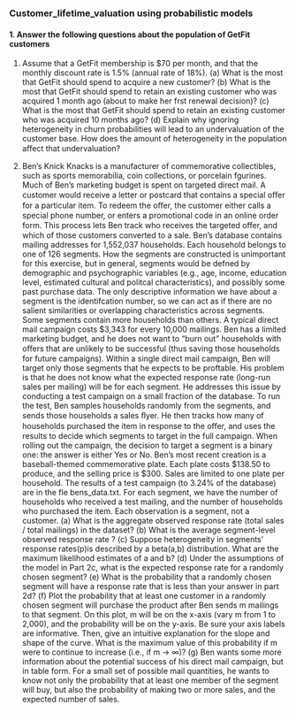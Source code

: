 ###  Customer_lifetime_valuation using probabilistic models

#### 1. Answer the following questions about the population of GetFit customers 
1. Assume that a GetFit membership is $70 per month, and that the monthly discount rate is 1.5% (annual rate
of 18%).
(a) What is the most that GetFit should spend to acquire a new customer?
(b) What is the most that GetFit should spend to retain an existing customer who was acquired 1
month ago (about to make her frst renewal decision)?
(c) What is the most that GetFit should spend to retain an existing customer who was acquired 10
months ago?
(d) Explain why ignoring heterogeneity in churn probabilities will lead to an undervaluation of the
customer base. How does the amount of heterogeneity in the population aﬀect that undervaluation?


2. Ben’s Knick Knacks is a manufacturer of commemorative collectibles, such as sports memorabilia, coin
collections, or porcelain fgurines. Much of Ben’s marketing budget is spent on targeted direct mail.
A customer would receive a letter or postcard that contains a special oﬀer for a particular item. To
redeem the oﬀer, the customer either calls a special phone number, or enters a promotional code in
an online order form. This process lets Ben track who receives the targeted oﬀer, and which of those
customers converted to a sale.
Ben’s database contains mailing addresses for 1,552,037 households. Each household belongs to one
of 126 segments. How the segments are constructed is unimportant for this exercise, but in general,
segments would be defned by demographic and psychographic variables (e.g., age, income, education
level, estimated cultural and politcal characteristics), and possibly some past purchase data. The only
descriptive information we have about a segment is the identifcation number, so we can act as if there
are no salient similarities or overlapping characteristics across segments. Some segments contain more
households than others.
A typical direct mail campaign costs $3,343 for every 10,000 mailings. Ben has a limited marketing
budget, and he does not want to “burn out” households with oﬀers that are unlikely to be successful
(thus saving those households for future campaigns). Within a single direct mail campaign, Ben will
target only those segments that he expects to be proftable. His problem is that he does not know
what the expected response rate (long-run sales per mailing) will be for each segment. He addresses
this issue by conducting a test campaign on a small fraction of the database. To run the test, Ben
samples households randomly from the segments, and sends those households a sales ﬂyer. He then
tracks how many of households purchased the item in response to the oﬀer, and uses the results to
decide which segments to target in the full campaign. When rolling out the campaign, the decision to
target a segment is a binary one: the answer is either Yes or No.
Ben’s most recent creation is a baseball-themed commemorative plate. Each plate costs $138.50 to
produce, and the selling price is $300. Sales are limited to one plate per household. The results of a
test campaign (to 3.24% of the database) are in the fle bens_data.txt. For each segment, we have
the number of households who received a test mailing, and the number of households who purchased
the item. Each observation is a segment, not a customer.
(a) What is the aggregate observed response rate (total sales / total mailings) in the dataset?
(b) What is the average segment-level observed response rate ?
(c) Suppose heterogeneity in segments’ response rates(p)is described by a beta(a,b) distribution.
What are the maximum likelihood estimates of a and b?
(d) Under the assumptions of the model in Part 2c, what is the expected response rate for a randomly
chosen segment?
(e) What is the probability that a randomly chosen segment will have a response rate that is less
than your answer in part 2d?
(f) Plot the probability that at least one customer in a randomly chosen segment will purchase the
product after Ben sends m mailings to that segment. On this plot, m will be on the x-axis
(vary m from 1 to 2,000), and the probability will be on the y-axis. Be sure your axis labels are
informative.
Then, give an intuitive explanation for the slope and shape of the curve. What is the maximum
value of this probability if m were to continue to increase (i.e., if m → ∞)?
(g) Ben wants some more information about the potential success of his direct mail campaign, but in
table form. For a small set of possible mail quantities, he wants to know not only the probability
that at least one member of the segment will buy, but also the probability of making two or more
sales, and the expected number of sales.
